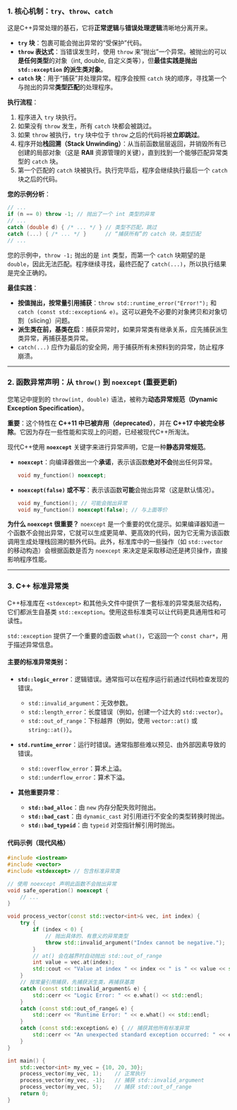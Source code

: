 ### 1\. 核心机制：`try`、`throw`、`catch`

这是C++异常处理的基石，它将**正常逻辑**与**错误处理逻辑**清晰地分离开来。

  * **`try` 块**：包裹可能会抛出异常的“受保护”代码。
  * **`throw` 表达式**：当错误发生时，使用 `throw` 来“抛出”一个异常。被抛出的可以**是任何类型**的对象（int, double, 自定义类等），但**最佳实践是抛出 `std::exception` 的派生类对象**。
  * **`catch` 块**：用于“捕获”并处理异常。程序会按照 `catch` 块的顺序，寻找第一个与抛出的异常**类型匹配**的处理程序。

**执行流程**：

1.  程序进入 `try` 块执行。
2.  如果没有 `throw` 发生，所有 `catch` 块都会被跳过。
3.  如果 `throw` 被执行，`try` 块中位于 `throw` 之后的代码将被**立即跳过**。
4.  程序开始**栈回溯（Stack Unwinding）**：从当前函数层层返回，并销毁所有已创建的局部对象（这是 **RAII** 资源管理的关键），直到找到一个能够匹配异常类型的 `catch` 块。
5.  第一个匹配的 `catch` 块被执行。执行完毕后，程序会继续执行最后一个 `catch` 块之后的代码。

**您的示例分析**：

```cpp
// ...
if (n == 0) throw -1; // 抛出了一个 int 类型的异常
// ...
catch (double d) { /* ... */ } // 类型不匹配，跳过
catch (...) { /* ... */ }      // “捕获所有”的 catch 块，类型匹配
// ...
```

您的示例中，`throw -1;` 抛出的是 `int` 类型，而第一个 `catch` 块期望的是 `double`，因此无法匹配。程序继续寻找，最终匹配了 `catch(...)`，所以执行结果是完全正确的。

**最佳实践**：

  * **按值抛出，按常量引用捕获**：`throw std::runtime_error("Error!");` 和 `catch (const std::exception& e)`。这可以避免不必要的对象拷贝和对象切割（slicing）问题。
  * **派生类在前，基类在后**：捕获异常时，如果异常类有继承关系，应先捕获派生类异常，再捕获基类异常。
  * `catch(...)` 应作为最后的安全网，用于捕获所有未预料到的异常，防止程序崩溃。

-----

### 2\. 函数异常声明：从 `throw()` 到 `noexcept` (重要更新)

您笔记中提到的 `throw(int, double)` 语法，被称为**动态异常规范（Dynamic Exception Specification）**。

**重要**：这个特性在 **C++11 中已被弃用（deprecated）**，并在 **C++17 中被完全移除**。它因为存在一些性能和实现上的问题，已经被现代C++所淘汰。

现代C++使用 **`noexcept`** 关键字来进行异常声明，它是一种**静态异常规范**。

  * **`noexcept`**：向编译器做出一个**承诺**，表示该函数**绝对不会**抛出任何异常。
    ```cpp
    void my_function() noexcept;
    ```
  * **`noexcept(false)` 或不写**：表示该函数**可能**会抛出异常（这是默认情况）。
    ```cpp
    void my_function(); // 可能会抛出异常
    void my_function() noexcept(false); // 与上面等价
    ```

**为什么 `noexcept` 很重要？**
`noexcept` 是一个重要的优化提示。如果编译器知道一个函数不会抛出异常，它就可以生成更简单、更高效的代码，因为它无需为该函数调用生成处理栈回溯的额外代码。此外，标准库中的一些操作（如 `std::vector` 的移动构造）会根据函数是否为 `noexcept` 来决定是采取移动还是拷贝操作，直接影响程序性能。

-----

### 3\. C++ 标准异常类

C++标准库在 `<stdexcept>` 和其他头文件中提供了一套标准的异常类层次结构，它们都派生自基类 `std::exception`。使用这些标准类可以让代码更具通用性和可读性。

`std::exception` 提供了一个重要的虚函数 `what()`，它返回一个 `const char*`，用于描述异常信息。

#### 主要的标准异常类别：

  * **`std::logic_error`**：逻辑错误。通常指可以在程序运行前通过代码检查发现的错误。

      * `std::invalid_argument`：无效参数。
      * `std::length_error`：长度错误（例如，创建一个过大的 `std::vector`）。
      * `std::out_of_range`：下标越界（例如，使用 `vector::at()` 或 `string::at()`）。

  * **`std.runtime_error`**：运行时错误。通常指那些难以预见、由外部因素导致的错误。

      * `std::overflow_error`：算术上溢。
      * `std::underflow_error`：算术下溢。

  * **其他重要异常**：

      * **`std::bad_alloc`**：由 `new` 内存分配失败时抛出。
      * **`std::bad_cast`**：由 `dynamic_cast` 对引用进行不安全的类型转换时抛出。
      * **`std::bad_typeid`**：由 `typeid` 对空指针解引用时抛出。

#### 代码示例（现代风格）

```cpp
#include <iostream>
#include <vector>
#include <stdexcept> // 包含标准异常类

// 使用 noexcept 声明此函数不会抛出异常
void safe_operation() noexcept {
    // ...
}

void process_vector(const std::vector<int>& vec, int index) {
    try {
        if (index < 0) {
            // 抛出具体的、有意义的异常类型
            throw std::invalid_argument("Index cannot be negative.");
        }
        // at() 会在越界时自动抛出 std::out_of_range
        int value = vec.at(index); 
        std::cout << "Value at index " << index << " is " << value << std::endl;
    }
    // 按常量引用捕获，先捕获派生类，再捕获基类
    catch (const std::invalid_argument& e) {
        std::cerr << "Logic Error: " << e.what() << std::endl;
    }
    catch (const std::out_of_range& e) {
        std::cerr << "Runtime Error: " << e.what() << std::endl;
    }
    catch (const std::exception& e) { // 捕获其他所有标准异常
        std::cerr << "An unexpected standard exception occurred: " << e.what() << std::endl;
    }
}

int main() {
    std::vector<int> my_vec = {10, 20, 30};
    process_vector(my_vec, 1);    // 正常执行
    process_vector(my_vec, -1);   // 捕获 std::invalid_argument
    process_vector(my_vec, 5);    // 捕获 std::out_of_range
    return 0;
}
```